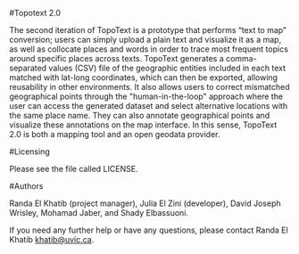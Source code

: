 #Topotext 2.0

The second iteration of TopoText is a prototype that performs “text to map” conversion; users can simply upload a plain text and visualize it as a map, as well as collocate places and words in order to trace most frequent topics around specific places across texts.  TopoText generates a comma-separated values (CSV) file of the geographic entities included in each text matched with lat-long coordinates, which can then be exported, allowing reusability in other environments. It also allows users to correct mismatched geographical points through the "human-in-the-loop" approach where the user can access the generated dataset and select alternative locations with the same place name. They can also annotate geographical points and visualize these annotations on the map interface. In this sense, TopoText 2.0 is both a mapping tool and an open geodata provider.


#Licensing

Please see the file called LICENSE.

#Authors

Randa El Khatib (project manager), Julia El Zini (developer), David Joseph Wrisley, Mohamad Jaber, and Shady Elbassuoni.

If you need any further help or have any questions, please contact Randa El Khatib <khatib@uvic.ca>.





